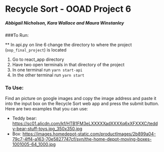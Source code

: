 # Recycle Sort - OOAD Project 6

##### Abbigail Nicholson, Kara Wallace and Maura Winstanley 

###To Run:

** In api.py on line 6 change the directory to where the project (`oop_final_project`) is located 

1. Go to react_app directory
2. Have two open terminals in that directory of the project
3. In one terminal run `yarn start-api`
4. In the other terminal run `yarn start`

### To Use:

Find an picture on google images and copy the image address and paste it into the input box on the Recycle Sort web app and press the submit button. Here are two examples that you can use:

- Teddy bear: https://sc01.alicdn.com/kf/HTB1FM3eLXXXXXadXXXXq6xXFXXXC/teddy-bear-stuff-toys.jpg_350x350.jpg
- Box: https://images.homedepot-static.com/productImages/2b899a04-79c7-4ff4-a163-70e5827747cf/svn/the-home-depot-moving-boxes-1001005-64_1000.jpg



